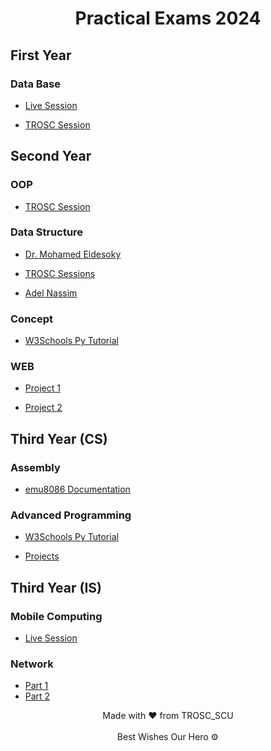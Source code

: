 
<div align="center">
  <h1><b>Practical Exams 2024</b></h1>
</div>

## First Year 

### Data Base  
- [Live Session](https://chat.whatsapp.com/EV96mR2dxwt33HttCUnYaj)

- [TROSC Session](https://www.youtube.com/watch?v=KIV3qUEOfag)
## Second Year 

### OOP 
- [TROSC Session](https://www.youtube.com/watch?v=KIV3qUEOfag)

### Data Structure 
- [Dr. Mohamed Eldesoky](https://youtube.com/playlist?list=PL1DUmTEdeA6JlommmGP5wicYLxX5PVCQt&si=ED5EZqr1j_r3DZby)

- [TROSC Sessions](https://cisuezedu.sharepoint.com/:f:/s/TROSE/Epr1Wq9_9sdDmW55lZJkIMoBgc13NrupopGgRPirdaNeQg?e=UEAr8N)

- [Adel Nassim](https://www.youtube.com/playlist?list=PLCInYL3l2AajqOUW_2SwjWeMwf4vL4RSp)

### Concept 
- [W3Schools Py Tutorial](https://www.w3schools.com/python/)

### WEB 
- [Project 1](https://youtube.com/playlist?list=PL9bD98LkBR7P8MYh0RzNSHgeVNTA8g0nB&si=APmn8vB82TsoCxHp)

- [Project 2](https://youtube.com/playlist?list=PLjwm_8O3suyM_2Lo9aAIw3HqjOPor8j9g&si=RP0fUrmkcFp75Vax)

## Third Year (CS)

### Assembly 
- [emu8086 Documentation](https://yassinebridi.github.io/asm-docs/)

### Advanced Programming 
- [W3Schools Py Tutorial](https://www.w3schools.com/python/)

- [Projects](https://youtube.com/playlist?list=PLl316cKxhMxt7MYTUjsqc_alQic9hQbyc&si=np7-VnW6evuWy2DX)


## Third Year (IS)

### Mobile Computing
- [Live Session](https://chat.whatsapp.com/CGRqoQdJhC17B3rw1sR7zn)

### Network
- [Part 1](https://cisuezedu.sharepoint.com/sites/TROSE/Shared%20Documents/General/Recordings/Meeting%20in%20_General_%20-20231211_190650-Meeting%20Recording.mp4?web=1)
- [Part 2](https://cisuezedu.sharepoint.com/sites/TROSE/Shared%20Documents/General/Recordings/Meeting%20in%20_General_-20231212_190626-Meeting%20Recording.mp4?web=1)


<div align="center">Made with ❤️ from TROSC_SCU</div> 
<br>
<div align="center">Best Wishes Our Hero ⚙️</div> 
